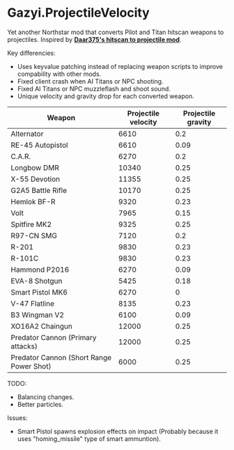 # Gazyi.ProjectileVelocity
Yet another Northstar mod that converts Pilot and Titan hitscan weapons to projectiles. Inspired by [**Daar375's hitscan to projectile mod**](https://github.com/Daar375/Daar375ModularBalancePatch/tree/main/Daar375.HitscanToProjectile).

Key differencies:
- Uses keyvalue patching instead of replacing weapon scripts to improve compability with other mods.
- Fixed client crash when AI Titans or NPC shooting.
- Fixed AI Titans or NPC muzzleflash and shoot sound.
- Unique velocity and gravity drop for each converted weapon.

| Weapon  | Projectile velocity | Projectile gravity |
| ------------- | ------------- | ------------- |
| Alternator | 6610 | 0.2 |
| RE-45 Autopistol | 6610 | 0.09 |
| C.A.R. | 6270 | 0.2 |
| Longbow DMR | 10340 | 0.25 |
| X-55 Devotion | 11355 | 0.25 |
| G2A5 Battle Rifle | 10170 | 0.25 |
| Hemlok BF-R | 9320 | 0.23 |
| Volt | 7965 | 0.15 |
| Spitfire MK2 | 9325 | 0.25 |
| R97-CN SMG | 7120 | 0.2 |
| R-201 | 9830 | 0.23 |
| R-101C | 9830 | 0.23 |
| Hammond P2016 | 6270 | 0.09 |
| EVA-8 Shotgun | 5425 | 0.18 |
| Smart Pistol MK6 | 6270 | 0 |
| V-47 Flatline | 8135 | 0.23 |
| B3 Wingman V2 | 6100 | 0.09 |
| XO16A2 Chaingun | 12000 | 0.25 |
| Predator Cannon (Primary attacks) | 12000 | 0.25 |
| Predator Cannon (Short Range Power Shot) | 6000 | 0.25 |

TODO:
- Balancing changes.
- Better particles.

Issues:
- Smart Pistol spawns explosion effects on impact (Probably because it uses "homing_missile" type of smart ammuntion).
